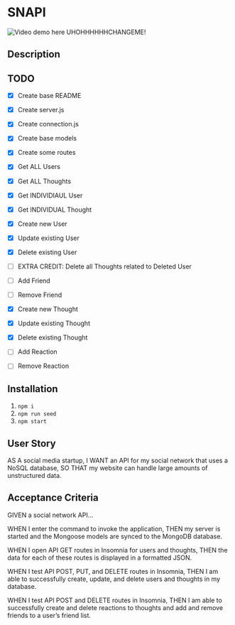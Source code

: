 # SNAPI

![Video demo here UHOHHHHHHCHANGEME!](https://google.com)

## Description


## TODO
- [x] Create base README
- [x] Create server.js
- [x] Create connection.js
- [x] Create base models
- [x] Create some routes 
- [x] Get ALL Users
- [x] Get ALL Thoughts
- [x] Get INDIVIDIAUL User
- [x] Get INDIVIDUAL Thought
- [x] Create new User
- [x] Update existing User
- [x] Delete existing User
- [ ] EXTRA CREDIT: Delete all Thoughts related to Deleted User
- [ ] Add Friend
- [ ] Remove Friend
- [x] Create new Thought
- [x] Update existing Thought
- [x] Delete existing Thought
- [ ] Add Reaction
- [ ] Remove Reaction



## Installation
1. `npm i`
2. `npm run seed`
3. `npm start`

## User Story

AS A social media startup,
I WANT an API for my social network that uses a NoSQL database,
SO THAT my website can handle large amounts of unstructured data.

## Acceptance Criteria

GIVEN a social network API...

WHEN I enter the command to invoke the application,
THEN my server is started and the Mongoose models are synced to the MongoDB database.

WHEN I open API GET routes in Insomnia for users and thoughts,
THEN the data for each of these routes is displayed in a formatted JSON.

WHEN I test API POST, PUT, and DELETE routes in Insomnia,
THEN I am able to successfully create, update, and delete users and thoughts in my database.

WHEN I test API POST and DELETE routes in Insomnia,
THEN I am able to successfully create and delete reactions to thoughts and add and remove friends to a user’s friend list.
